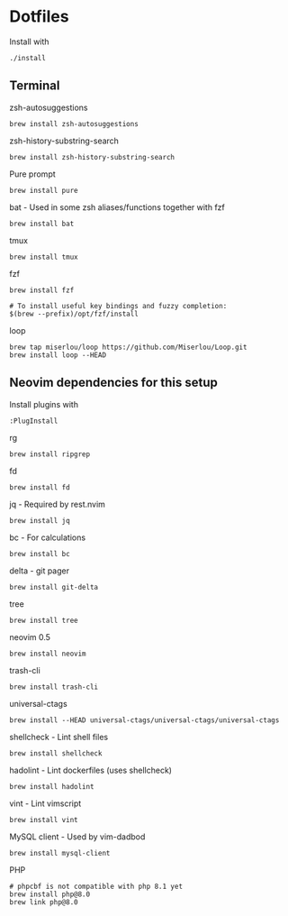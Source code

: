 # Dotfiles

Install with

	./install

## Terminal

zsh-autosuggestions

	brew install zsh-autosuggestions

zsh-history-substring-search

	brew install zsh-history-substring-search

Pure prompt

	brew install pure

bat - Used in some zsh aliases/functions together with fzf

	brew install bat

tmux

	brew install tmux

fzf

	brew install fzf

	# To install useful key bindings and fuzzy completion:
	$(brew --prefix)/opt/fzf/install

loop

	brew tap miserlou/loop https://github.com/Miserlou/Loop.git
	brew install loop --HEAD

## Neovim dependencies for this setup

Install plugins with

	:PlugInstall

rg

	brew install ripgrep

fd

	brew install fd

jq - Required by rest.nvim

	brew install jq

bc - For calculations

	brew install bc

delta - git pager

	brew install git-delta

tree

	brew install tree

neovim 0.5

	brew install neovim

trash-cli

	brew install trash-cli

universal-ctags

	brew install --HEAD universal-ctags/universal-ctags/universal-ctags

shellcheck - Lint shell files

	brew install shellcheck

hadolint - Lint dockerfiles (uses shellcheck)

	brew install hadolint

vint - Lint vimscript

	brew install vint

MySQL client - Used by vim-dadbod

	brew install mysql-client

PHP

	# phpcbf is not compatible with php 8.1 yet
	brew install php@8.0
	brew link php@8.0
